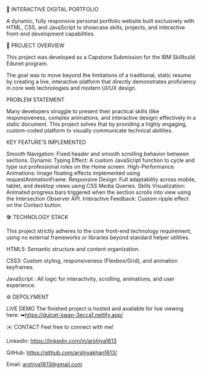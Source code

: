 🚀 INTERACTIVE DIGITAL PORTFOLIO


A dynamic, fully responsive personal portfolio website built exclusively with HTML, CSS, and JavaScript to showcase skills, projects, and interactive front-end development capabilities.

🌟 PROJECT OVERVIEW


This project was developed as a Capstone Submission for the IBM Skillbuild Edunet program.

The goal was to move beyond the limitations of a traditional, static resume by creating a live, interactive platform that directly demonstrates proficiency in core web technologies and modern UI/UX design.

PROBLEM STATEMENT


Many developers struggle to present their practical skills (like responsiveness, complex animations, and interactive design) effectively in a static document. This project solves that by providing a highly engaging, custom-coded platform to visually communicate technical abilities.

KEY FEATURE'S IMPLEMENTED


Smooth Navigation: Fixed header and smooth scrolling behavior between sections.
Dynamic Typing Effect: A custom JavaScript function to cycle and type out professional roles on the Home screen.
High-Performance Animations: Image floating effects implemented using requestAnimationFrame.
Responsive Design: Full adaptability across mobile, tablet, and desktop views using CSS Media Queries.
Skills Visualization: Animated progress bars triggered when the section scrolls into view using the Intersection Observer API.
Interactive Feedback: Custom ripple effect on the Contact button.


🛠️ TECHNOLOGY STACK



This project strictly adheres to the core front-end technology requirement, using no external frameworks or libraries beyond standard helper utilities.

HTML5: Semantic structure and content organization.

CSS3: Custom styling, responsiveness (Flexbox/Grid), and animation keyframes.

JavaScript : All logic for interactivity, scrolling, animations, and user experience.






⚙️ DEPOLYMENT


LIVE DEMO
The finished project is hosted and available for live viewing here: ➡https://dulcet-swan-3ecca1.netlify.app/️




✉️ CONTACT
Feel free to connect with me!

LinkedIn: https://linkedin.com/in/arshiya1613

GitHub: https://github.com/arshiyakhan1613/

Email: arshiya1613@gmail.com
